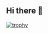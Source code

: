 ## Hi there 👋

[![trophy](https://github-profile-trophy.vercel.app/?username=nikolai-kummer)](https://github.com/ryo-ma/github-profile-trophy)

<!--
**nikolai-kummer/nikolai-kummer** is a ✨ _special_ ✨ repository because its `README.md` (this file) appears on your GitHub profile.

Here are some ideas to get you started:

- 🔭 I’m currently working on ...
- 🌱 I’m currently learning ...
- 👯 I’m looking to collaborate on ...
- 🤔 I’m looking for help with ...
- 💬 Ask me about ...
- 📫 How to reach me: ...
- 😄 Pronouns: ...
- ⚡ Fun fact: ...
-->
